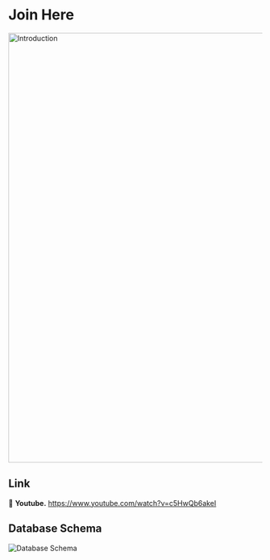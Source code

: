 # Join Here

<img width="852" alt="Introduction" src="https://user-images.githubusercontent.com/71253970/232383263-30f78922-b106-40c5-85b8-08e9c0f5b7f4.png">

## Link
📌 **Youtube.** https://www.youtube.com/watch?v=c5HwQb6akeI
<!--📌 **Notion.** -->
<!--📌 **Blog.** -->

<!-- ## 프로젝트 개요


## Skills 

## Information 
![Information Architecture](https://user-images.githubusercontent.com/71253970/232497544-883b6697-d08d-4662-9e92-d0e3c958ce20.png)
-->



## Database Schema
![Database Schema](https://user-images.githubusercontent.com/71253970/232386186-c18bad69-7e06-480f-8d13-5e5ba06c9469.png)
